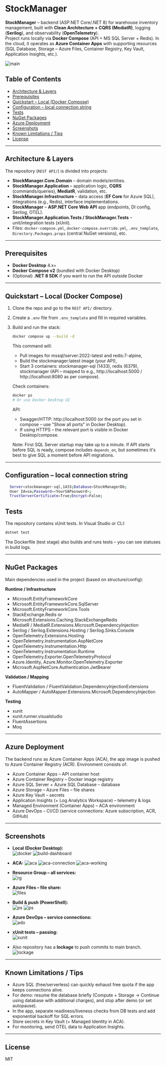 # StockManager

**StockManager** – backend (ASP.NET Core/.NET 8) for warehouse inventory management, built with **Clean Architecture + CQRS (MediatR)**, logging (**Serilog**), and observability (**OpenTelemetry**).  
Project runs locally via **Docker Compose** (API + MS SQL Server + Redis). In the cloud, it operates as **Azure Container Apps** with supporting resources (SQL Database, Storage – Azure Files, Container Registry, Key Vault, Application Insights, etc.).

  ![main](docs/img.png)

## Table of Contents
- [Architecture & Layers](#architecture--layers)
- [Prerequisites](#prerequisites)
- [Quickstart – Local (Docker Compose)](#quickstart--local-docker-compose)
- [Configuration – local connection string](#Configuration–-local-connection-string)
- [Tests](#tests)
- [NuGet Packages](#nuget-packages)
- [Azure Deployment](#azure-deployment)
- [Screenshots](#screenshots)
- [Known Limitations / Tips](#known-limitations--tips)
- [License](#license)

---

## Architecture & Layers

The repository (`REST API/`) is divided into projects:

- **StockManager.Core.Domain** – domain models/entities.
- **StockManager.Application** – application logic, **CQRS** (commands/queries), **MediatR**, validation, etc.
- **StockManager.Infrastructure** – data access (**EF Core** for Azure SQL), integrations (e.g., Redis), interface implementations.
- **StockManager** – **ASP.NET Core Web API** app (endpoints, DI config, Serilog, OTEL).
- **StockManager.Application.Tests / StockManager.Tests** – unit/integration tests (xUnit).
- Files: `docker-compose.yml`, `docker-compose.override.yml`, `.env_template`, `Directory.Packages.props` (central NuGet versions), etc.

---

## Prerequisites

- **Docker Desktop** 4.x+
- **Docker Compose v2** (bundled with Docker Desktop)
- (Optional) **.NET 8 SDK** if you want to run the API outside Docker

---

## Quickstart – Local (Docker Compose)

1. Clone the repo and go to the `REST API/` directory.

2. Create a `.env` file from `.env_template` and fill in required variables.

3. Build and run the stack:

   ```bash
   docker compose up --build -d
   ```
   This command will:

   - Pull images for mssql/server:2022-latest and redis:7-alpine,
   - Build the stockmanager:latest image (your API),
   - Start 3 containers: stockmanager-sql (1433), redis (6379), stockmanager (API – mapped to e.g., http://localhost:5000 / http://localhost:8080 as per compose).

   Check containers:
   ```bash
   docker ps
   # Or use Docker Desktop UI
   ```

   API:
   - Swagger/HTTP: http://localhost:5000 (or the port you set in compose – use "Show all ports" in Docker Desktop).
   - If using HTTPS – the relevant port is visible in Docker Desktop/compose.

   Note: First SQL Server startup may take up to a minute. If API starts before SQL is ready, compose includes `depends_on`, but sometimes it's best to give SQL a moment before API migrations.

---

## Configuration – local connection string

```bash
  Server=stockmanager-sql,1433;Database=StockManagerDb;
  User Id=sa;Password=<YourSAPassword>;
  TrustServerCertificate=True;Encrypt=False;
```

## Tests

The repository contains xUnit tests. In Visual Studio or CLI:

```bash
dotnet test
```


The Dockerfile (test stage) also builds and runs tests – you can see statuses in build logs.

---

## NuGet Packages

Main dependencies used in the project (based on structure/config):

**Runtime / Infrastructure**
- Microsoft.EntityFrameworkCore
- Microsoft.EntityFrameworkCore.SqlServer
- Microsoft.EntityFrameworkCore.Tools
- StackExchange.Redis or Microsoft.Extensions.Caching.StackExchangeRedis
- MediatR / MediatR.Extensions.Microsoft.DependencyInjection
- Serilog / Serilog.Extensions.Hosting / Serilog.Sinks.Console
- OpenTelemetry.Extensions.Hosting
- OpenTelemetry.Instrumentation.AspNetCore
- OpenTelemetry.Instrumentation.Http
- OpenTelemetry.Instrumentation.Runtime
- OpenTelemetry.Exporter.OpenTelemetryProtocol
- Azure.Identity, Azure.Monitor.OpenTelemetry.Exporter
- Microsoft.AspNetCore.Authentication.JwtBearer

**Validation / Mapping**
- FluentValidation / FluentValidation.DependencyInjectionExtensions
- AutoMapper / AutoMapper.Extensions.Microsoft.DependencyInjection

**Testing**
- xunit
- xunit.runner.visualstudio
- FluentAssertions
- Moq

---

## Azure Deployment

The backend runs as Azure Container Apps (ACA), the app image is pushed to Azure Container Registry (ACR).
Environment consists of:

- Azure Container Apps – API container host
- Azure Container Registry – Docker image registry
- Azure SQL Server + Azure SQL Database – database
- Azure Storage – Azure Files – file shares
- Azure Key Vault – secrets
- Application Insights (+ Log Analytics Workspace) – telemetry & logs
- Managed Environment (Container Apps) – ACA environment
- Azure DevOps – CI/CD (service connections: Azure subscription, ACR, GitHub)

---

## Screenshots

- **Local (Docker Desktop):**  
  ![docker](docs/docker-desktop.PNG)
  ![build-dashboard](docs/build.PNG)

- **ACA:**
  ![aca](docs/aca.PNG)
  ![aca-connection](docs/ACA-connected.jpg)
  ![aca-working](docs/container-working.jpg)

- **Resource Group – all services:**  
  ![rg](docs/stockmanager-group-resources.png)

- **Azure Files – file share:**  
  ![files](docs/azure-storage-files.jpg)

- **Build & push (PowerShell):**  
  ![ps](docs/powershell.png)
  ![ps](docs/build-result-powershell-acr.PNG)

- **Azure DevOps – service connections:**  
  ![ado](docs/azure-devops-services.png)

- **xUnit tests – passing:**  
  ![xunit](docs/xunit.PNG)

- Also repository has a **lockage** to push commits to main branch.
  ![lockage](docs/main-push-locage.PNG)
---

## Known Limitations / Tips

- Azure SQL (free/serverless) can quickly exhaust free quota if the app keeps connections alive.
- For demo: resume the database briefly (Compute + Storage → Continue using database with additional charges), and stop after demo (or set autopause).
- In the app, separate readiness/liveness checks from DB tests and add exponential backoff for SQL errors.
- Store secrets in Key Vault (+ Managed Identity in ACA).
- For monitoring, send OTEL data to Application Insights.

---

## License

MIT 
